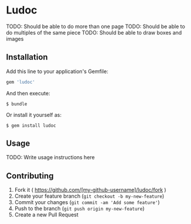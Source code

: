 # Ludoc

TODO: Should be able to do more than one page
TODO: Should be able to do multiples of the same piece
TODO: Should be able to draw boxes and images

## Installation

Add this line to your application's Gemfile:

```ruby
gem 'ludoc'
```

And then execute:

    $ bundle

Or install it yourself as:

    $ gem install ludoc

## Usage

TODO: Write usage instructions here

## Contributing

1. Fork it ( https://github.com/[my-github-username]/ludoc/fork )
2. Create your feature branch (`git checkout -b my-new-feature`)
3. Commit your changes (`git commit -am 'Add some feature'`)
4. Push to the branch (`git push origin my-new-feature`)
5. Create a new Pull Request
